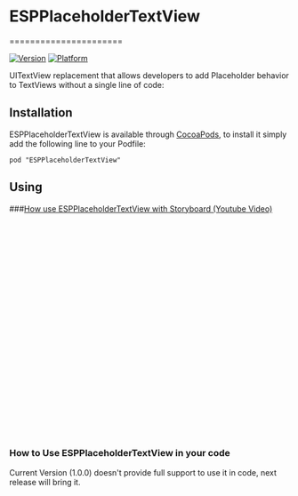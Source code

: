 # ESPPlaceholderTextView
======================

[![Version](http://cocoapod-badges.herokuapp.com/v/ESPPlaceholderTextView/badge.png)](http://cocoadocs.org/docsets/ESPPlaceholderTextView)
[![Platform](http://cocoapod-badges.herokuapp.com/p/ESPPlaceholderTextView/badge.png)](http://cocoadocs.org/docsets/ESPPlaceholderTextView)

UITextView replacement that allows developers to add Placeholder behavior to TextViews without a single line of code:


## Installation

ESPPlaceholderTextView is available through [CocoaPods](http://cocoapods.org), to install
it simply add the following line to your Podfile:

    pod "ESPPlaceholderTextView"

## Using

###[How use ESPPlaceholderTextView with Storyboard (Youtube Video)](https://www.youtube.com/watch?v=HLOBhqwjdQ8)

<object width="480" height="385"><param name="movie" value="http://www.youtube.com/v/HLOBhqwjdQ8&amp;hl=en_US&amp;fs=1"></param><param name="allowFullScreen" value="true"></param><param name="allowscriptaccess" value="always"></param><embed src="http://www.youtube.com/v/HLOBhqwjdQ8&amp;hl=en_US&amp;fs=1" type="application/x-shockwave-flash" allowscriptaccess="always" allowfullscreen="true" width="480" height="385"></embed></object>

### How to Use ESPPlaceholderTextView in your code

Current Version (1.0.0) doesn't provide full support to use it in code, next release will bring it.
